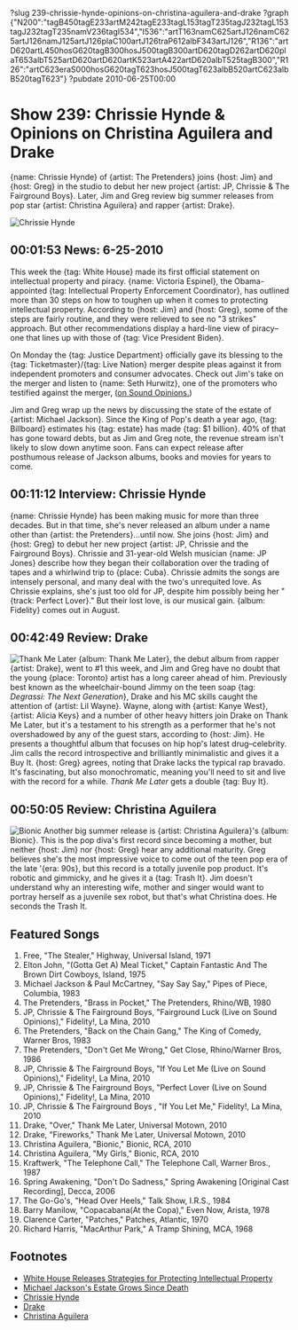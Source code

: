 ?slug 239-chrissie-hynde-opinions-on-christina-aguilera-and-drake
?graph {"N200":"tagB450tagE233artM242tagE233tagL153tagT235tagJ232tagL153tagJ232tagT235namV236tagI534","I536":"artT163namC625artJ126namC625artJ126namJ125artJ126plaC100artJ126traP612albF343artJ126","R136":"artD620artL450hosG620tagB300hosJ500tagB300artD620tagD262artD620plaT653albT525artD620artD620artK523artA422artD620albT525tagB300","R126":"artC623eraS000hosG620tagT623hosJ500tagT623albB520artC623albB520tagT623"}
?pubdate 2010-06-25T00:00

# Show 239: Chrissie Hynde & Opinions on Christina Aguilera and Drake
{name: Chrissie Hynde} of {artist: The Pretenders} joins {host: Jim} and {host: Greg} in the studio to debut her new project {artist: JP, Chrissie & The Fairground Boys}. Later, Jim and Greg review big summer releases from pop star {artist: Christina Aguilera} and rapper {artist: Drake}.

![Chrissie Hynde](http://static.soundopinions.org/images/2010/chrissie.jpg)

## 00:01:53 News: 6-25-2010
This week the {tag: White House} made its first official statement on intellectual property and piracy. {name: Victoria Espinel}, the Obama-appointed {tag: Intellectual Property Enforcement Coordinator}, has outlined more than 30 steps on how to toughen up when it comes to protecting intellectual property. According to {host: Jim} and {host: Greg}, some of the steps are fairly routine, and they were relieved to see no "3 strikes" approach. But other recommendations display a hard-line view of piracy–one that lines up with those of {tag: Vice President Biden}.

On Monday the {tag: Justice Department} officially gave its blessing to the {tag: Ticketmaster}/{tag: Live Nation} merger despite pleas against it from independent promoters and consumer advocates. Check out Jim's take on the merger and listen to {name: Seth Hurwitz}, one of the promoters who testified against the merger, ([on Sound Opinions.](/show/219/)) 

Jim and Greg wrap up the news by discussing the state of the estate of {artist: Michael Jackson}. Since the King of Pop's death a year ago, {tag: Billboard} estimates his {tag: estate} has made {tag: $1 billion}. 40% of that has gone toward debts, but as Jim and Greg note, the revenue stream isn't likely to slow down anytime soon. Fans can expect release after posthumous release of Jackson albums, books and movies for years to come.



## 00:11:12 Interview: Chrissie Hynde
{name: Chrissie Hynde} has been making music for more than three decades. But in that time, she's never released an album under a name other than {artist: the Pretenders}...until now. She joins {host: Jim} and {host: Greg} to debut her new project {artist: JP, Chrissie and the Fairground Boys}. Chrissie and 31-year-old Welsh musician {name: JP Jones} describe how they began their collaboration over the trading of tapes and a whirlwind trip to {place: Cuba}. Chrissie admits the songs are intensely personal, and many deal with the two's unrequited love. As Chrissie explains, she's just too old for JP, despite him possibly being her "{track: Perfect Lover}." But their lost love, is our musical gain. {album: Fidelity} comes out in August. 

## 00:42:49 Review: Drake
![Thank Me Later](http://is4.mzstatic.com/image/thumb/Music/v4/34/e8/ac/34e8ac27-7ae5-6dd8-efb0-c51ba8886bd9/source/600x600bb.jpg "271256/378379062")
{album: Thank Me Later}, the debut album from rapper {artist: Drake}, went to #1 this week, and Jim and Greg have no doubt that the young {place: Toronto} artist has a long career ahead of him. Previously best known as the wheelchair-bound Jimmy on the teen soap {tag: *Degrassi: The Next Generation*}, Drake and his MC skills caught the attention of {artist: Lil Wayne}. Wayne, along with {artist: Kanye West}, {artist: Alicia Keys} and a number of other heavy hitters join Drake on Thank Me Later, but it's a testament to his strength as a performer that he's not overshadowed by any of the guest stars, according to {host: Jim}. He presents a thoughtful album that focuses on hip hop's latest drug–celebrity. Jim calls the record introspective and brilliantly minimalistic and gives it a Buy It. {host: Greg} agrees, noting that Drake lacks the typical rap bravado. It's fascinating, but also monochromatic, meaning you'll need to sit and live with the record for a while. *Thank Me Later* gets a double {tag: Buy It}.

## 00:50:05 Review: Christina Aguilera
![Bionic](http://is4.mzstatic.com/image/thumb/Music/v4/27/be/58/27be586f-9276-34c7-c0fc-cfdc18fbc930/source/600x600bb.jpg "259398/371784453")
Another big summer release is {artist: Christina Aguilera}'s {album: Bionic}. This is the pop diva's first record since becoming a mother, but neither {host: Jim} nor {host: Greg} hear any additional maturity. Greg believes she's the most impressive voice to come out of the teen pop era of the late '{era: 90s}, but this record is a totally juvenile pop product. It's robotic and gimmicky, and he gives it a {tag: Trash It}. Jim doesn't understand why an interesting wife, mother and singer would want to portray herself as a juvenile sex robot, but that's what Christina does. He seconds the Trash It.

## Featured Songs
1. Free, "The Stealer," Highway, Universal Island, 1971
2. Elton John, "(Gotta Get A) Meal Ticket," Captain Fantastic And The Brown Dirt Cowboys, Island, 1975
3. Michael Jackson & Paul McCartney, "Say Say Say," Pipes of Piece, Columbia, 1983
4. The Pretenders, "Brass in Pocket," The Pretenders, Rhino/WB, 1980
5. JP, Chrissie & The Fairground Boys, "Fairground Luck (Live on Sound Opinions)," Fidelity!, La Mina, 2010
6. The Pretenders, "Back on the Chain Gang," The King of Comedy, Warner Bros, 1983
7. The Pretenders, "Don't Get Me Wrong," Get Close, Rhino/Warner Bros, 1986
8. JP, Chrissie & The Fairground Boys, "If You Let Me (Live on Sound Opinions)," Fidelity!, La Mina, 2010
9. JP, Chrissie & The Fairground Boys, "Perfect Lover (Live on Sound Opinions)," Fidelity!, La Mina, 2010
10. JP, Chrissie & The Fairground Boys , "If You Let Me," Fidelity!, La Mina, 2010
11. Drake, "Over," Thank Me Later, Universal Motown, 2010
12. Drake, "Fireworks," Thank Me Later, Universal Motown, 2010
13. Christina Aguilera, "Bionic," Bionic, RCA, 2010
14. Christina Aguilera, "My Girls," Bionic, RCA, 2010
15. Kraftwerk, "The Telephone Call," The Telephone Call, Warner Bros., 1987
16. Spring Awakening, "Don't Do Sadness," Spring Awakening [Original Cast Recording], Decca, 2006
17. The Go-Go's, "Head Over Heels," Talk Show, I.R.S., 1984
18. Barry Manilow, "Copacabana(At the Copa)," Even Now, Arista, 1978 
19. Clarence Carter, "Patches," Patches, Atlantic, 1970
20. Richard Harris, "MacArthur Park," A Tramp Shining, MCA, 1968

## Footnotes
- [White House Releases Strategies for Protecting Intellectual Property](http://latimesblogs.latimes.com/entertainmentnewsbuzz/2010/06/white-house-touts-antipiracy-strategy.html?utm_)
- [Michael Jackson's Estate Grows Since Death](http://www.billboard.com/articles/news/957679/how-michael-jackson-made-1-billion-since-his-death)
- [Chrissie Hynde](http://chrissiehynde.com/)
- [Drake](http://www.drakeofficial.com/)
- [Christina Aguilera](http://www.christinaaguilera.com/)
